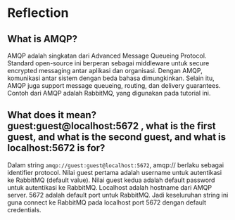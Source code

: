 # Reflection

## What is AMQP?
AMQP adalah singkatan dari Advanced Message Queueing Protocol. Standard open-source ini berperan sebagai middleware untuk secure encrypted messaging antar aplikasi dan organisasi. Dengan AMQP, komunikasi antar  sistem dengan beda bahasa dimungkinkan. Selain itu, AMQP juga support message queueing, routing, dan delivery guarantees. Contoh dari AMQP adalah RabbitMQ, yang digunakan pada tutorial ini.

## What does it mean? guest:guest@localhost:5672 , what is the first guest, and what is the second guest, and what is localhost:5672 is for?
Dalam string `amqp://guest:guest@localhost:5672`, amqp:// berlaku sebagai identifier protocol. Nilai guest pertama adalah username untuk autentikasi ke RabbitMQ (default value). Nilai guest kedua adalah default password untuk autentikasi ke RabbitMQ. Localhost adalah hostname dari AMQP server. 5672 adalah default port untuk RabbitMQ. Jadi keseluruhan string ini guna connect ke RabbitMQ pada localhost port 5672 dengan default credentials.